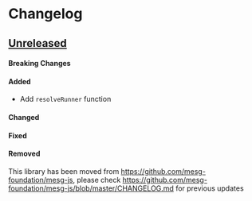 # Changelog

## [Unreleased](https://github.com/mesg-foundation/js-sdk/releases/tag/vX.X.X)

#### Breaking Changes
#### Added

- Add `resolveRunner` function

#### Changed
#### Fixed
#### Removed

This library has been moved from https://github.com/mesg-foundation/mesg-js, please check https://github.com/mesg-foundation/mesg-js/blob/master/CHANGELOG.md for previous updates